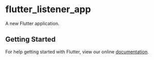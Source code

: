 # flutter_listener_app

A new Flutter application.

## Getting Started

For help getting started with Flutter, view our online
[documentation](https://flutter.io/).

